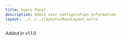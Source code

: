 ```yaml
---
title: Users Panel
description: Admin user configuration information
layout: ../../../layouts/MainLayout.astro
---
```


*Added in v1.1.0*
